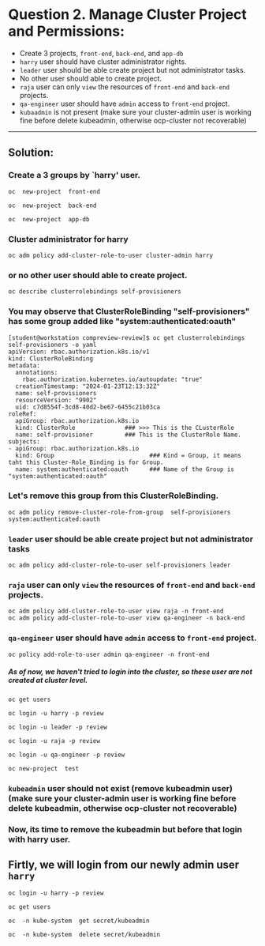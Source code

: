 
# Question 2. Manage Cluster Project and Permissions:
- Create 3 projects, `front-end`, `back-end`, and `app-db`
- `harry` user should have cluster administrator rights.
- `leader` user should be able create project but not administrator tasks.
- No other user should able to create project.
- `raja` user can only `view` the resources of `front-end` and `back-end` projects.
- `qa-engineer` user should have `admin` access to  `front-end` project.
- `kubaadmin` is  not present  (make sure your cluster-admin user is working fine before delete kubeadmin, otherwise ocp-cluster not recoverable)
---
## Solution:
### Create a 3 groups by `harry' user.
```
oc  new-project  front-end
```
```
oc  new-project  back-end
```
```
oc  new-project  app-db
```
### Cluster administrator for harry
```
oc adm policy add-cluster-role-to-user cluster-admin harry
```

### or no other user should able to create project.
```
oc describe clusterrolebindings self-provisioners 
```

### You may observe that ClusterRoleBinding "self-provisioners" has some group added like "system:authenticated:oauth"
```
[student@workstation compreview-review]$ oc get clusterrolebindings self-provisioners -o yaml
apiVersion: rbac.authorization.k8s.io/v1
kind: ClusterRoleBinding
metadata:
  annotations:
    rbac.authorization.kubernetes.io/autoupdate: "true"
  creationTimestamp: "2024-01-23T12:13:32Z"
  name: self-provisioners
  resourceVersion: "9902"
  uid: c7d8554f-3cd8-40d2-be67-6455c21b03ca
roleRef:
  apiGroup: rbac.authorization.k8s.io
  kind: ClusterRole              ### >>> This is the CLusterRole
  name: self-provisioner         ### This is the ClusterRole Name.
subjects:
- apiGroup: rbac.authorization.k8s.io
  kind: Group                           ### Kind = Group, it means taht this Cluster-Role_Binding is for Group.
  name: system:authenticated:oauth      ### Name of the Group is "system:authenticated:oauth"
```


### Let's remove this group from this ClusterRoleBinding.
```
oc adm policy remove-cluster-role-from-group  self-provisioners system:authenticated:oauth
```

### `leader` user should be able create project but not administrator tasks
```
oc adm policy add-cluster-role-to-user self-provisioners leader
```
### `raja` user can only `view` the resources of `front-end` and `back-end` projects.
```
oc adm policy add-cluster-role-to-user view raja -n front-end
oc adm policy add-cluster-role-to-user view qa-engineer -n back-end
```
### `qa-engineer` user should have `admin` access to  `front-end` project.
```
oc policy add-role-to-user admin qa-engineer -n front-end
```


##### As of now, we haven't tried to login into the cluster, so these user are not created at cluster level. 
```
oc get users 
```

```
oc login -u harry -p review
```

```
oc login -u leader -p review
```

```
oc login -u raja -p review
```

```
oc login -u qa-engineer -p review
```

```
oc new-project  test
```
### `kubeadmin` user should not exist (remove kubeadmin user)  (make sure your cluster-admin user is working fine before delete kubeadmin, otherwise ocp-cluster not recoverable)
### Now, its time to remove the kubeadmin but before that login with harry user. 
## Firtly, we will login from our newly admin user `harry`
```
oc login -u harry -p review
```

```
oc get users 
```

```
oc  -n kube-system  get secret/kubeadmin
```

```
oc  -n kube-system  delete secret/kubeadmin
```


